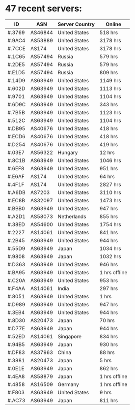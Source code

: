 # 47 recent servers:

| ID | ASN | Server Country | Online |
| ------ | ------ | ------ | ------ |
| #.3769 | AS46844 | United States | 518 hrs |
| #.9AC4 | AS53889 | United States | 3178 hrs |
| #.7CCE | AS174 | United States | 3178 hrs |
| #.1C65 | AS57494 | Russia | 579 hrs |
| #.2DE5 | AS57494 | Russia | 579 hrs |
| #.E1D5 | AS57494 | Russia | 809 hrs |
| #.14D9 | AS63949 | United States | 1149 hrs |
| #.602D | AS63949 | United States | 1113 hrs |
| #.9701 | AS63949 | United States | 1104 hrs |
| #.6D9C | AS63949 | United States | 343 hrs |
| #.7B5B | AS63949 | United States | 1123 hrs |
| #.512C | AS63949 | United States | 1104 hrs |
| #.DB95 | AS40676 | United States | 418 hrs |
| #.ECD6 | AS40676 | United States | 418 hrs |
| #.D254 | AS40676 | United States | 419 hrs |
| #.03E7 | AS56322 | Hungary | 12 hrs |
| #.8C1B | AS63949 | United States | 1046 hrs |
| #.6EF8 | AS63949 | United States | 951 hrs |
| #.E6AF | AS174 | United States | 64 hrs |
| #.4F1F | AS174 | United States | 2827 hrs |
| #.A6DB | AS7203 | United States | 3110 hrs |
| #.EC8B | AS32097 | United States | 1473 hrs |
| #.BBB0 | AS63949 | United States | 947 hrs |
| #.A2D1 | AS58073 | Netherlands | 855 hrs |
| #.38ED | AS54600 | United States | 1754 hrs |
| #.2227 | AS14061 | United States | 841 hrs |
| #.2B45 | AS63949 | United States | 944 hrs |
| #.55D9 | AS63949 | Japan | 1034 hrs |
| #.9808 | AS63949 | Japan | 1032 hrs |
| #.D363 | AS63949 | United States | 946 hrs |
| #.BA95 | AS63949 | United States | 1 hrs offline |
| #.C20A | AS63949 | United States | 953 hrs |
| #.F4AA | AS14061 | India | 297 hrs |
| #.8051 | AS63949 | United States | 1 hrs |
| #.D989 | AS63949 | United States | 947 hrs |
| #.3EB4 | AS63949 | United States | 944 hrs |
| #.8D30 | AS20473 | Japan | 70 hrs |
| #.D77E | AS63949 | Japan | 944 hrs |
| #.52ED | AS14061 | Singapore | 834 hrs |
| #.94B5 | AS63949 | Japan | 930 hrs |
| #.DF83 | AS37963 | China | 88 hrs |
| #.3881 | AS20473 | Japan | 5 hrs |
| #.0E1E | AS63949 | Japan | 862 hrs |
| #.4EA8 | AS58879 | Japan | 1 hrs offline |
| #.4858 | AS16509 | Germany | 1 hrs offline |
| #.F803 | AS63949 | United States | 9 hrs |
| #.AC73 | AS63949 | Japan | 811 hrs |

